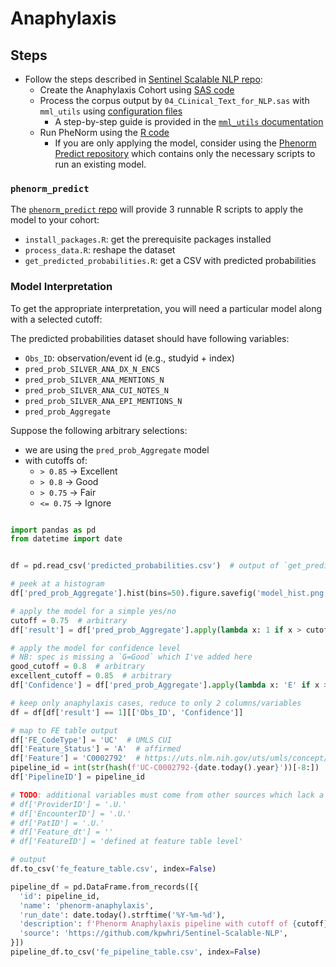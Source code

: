 # Anaphylaxis

## Steps

* Follow the steps described in [Sentinel Scalable NLP repo](https://github.com/kpwhri/Sentinel-Scalable-NLP?tab=readme-ov-file#prediction-modeling-quick-start):
  * Create the Anaphylaxis Cohort using [SAS code](https://github.com/kpwhri/Sentinel-Scalable-NLP/High-Sensitivity-Filter/Programs)
  * Process the corpus output by `04_CLinical_Text_for_NLP.sas` with `mml_utils` using [configuration files](https://github.com/kpwhri/Sentinel-Scalable-NLP/Prediction-Modeling/Anaphylaxis/NLP/configs)
    * A step-by-step guide is provided in the [`mml_utils` documentation](https://github.com/kpwhri/mml_utils/tree/master/examples/phenorm)
  * Run PheNorm using the [R code](https://github.com/kpwhri/Sentinel-Scalable-NLP/Prediction-Modeling/)
    * If you are only applying the model, consider using the [Phenorm Predict repository](https://github.com/kpwhri/phenorm_predict) which contains only the necessary scripts to run an existing model.

### `phenorm_predict`

The [`phenorm_predict` repo](https://github.com/kpwhri/phenorm_predict) will provide 3 runnable R scripts to apply the model to your cohort:
* `install_packages.R`: get the prerequisite packages installed
* `process_data.R`: reshape the dataset
* `get_predicted_probabilities.R`: get a CSV with predicted probabilities

### Model Interpretation

To get the appropriate interpretation, you will need a particular model along with a selected cutoff:

The predicted probabilities dataset should have following variables:
* `Obs_ID`: observation/event id (e.g., studyid + index)
* `pred_prob_SILVER_ANA_DX_N_ENCS`
* `pred_prob_SILVER_ANA_MENTIONS_N`
* `pred_prob_SILVER_ANA_CUI_NOTES_N`
* `pred_prob_SILVER_ANA_EPI_MENTIONS_N`
* `pred_prob_Aggregate`

Suppose the following arbitrary selections:
* we are using the `pred_prob_Aggregate` model
* with cutoffs of:
  * `> 0.85` -> Excellent
  * `> 0.8` -> Good
  * `> 0.75` -> Fair
  * `<= 0.75` -> Ignore

```python 

import pandas as pd
from datetime import date


df = pd.read_csv('predicted_probabilities.csv')  # output of `get_predicted_probabilities.R` (step 3)

# peek at a histogram
df['pred_prob_Aggregate'].hist(bins=50).figure.savefig('model_hist.png')

# apply the model for a simple yes/no 
cutoff = 0.75  # arbitrary
df['result'] = df['pred_prob_Aggregate'].apply(lambda x: 1 if x > cutoff else 0)

# apply the model for confidence level
# NB: spec is missing a `G=Good` which I've added here
good_cutoff = 0.8  # arbitrary
excellent_cutoff = 0.85  # arbitrary
df['Confidence'] = df['pred_prob_Aggregate'].apply(lambda x: 'E' if x > excellent_cutoff else 'G' if x > good_cutoff else 'F' if x > cutoff else 'P')

# keep only anaphylaxis cases, reduce to only 2 columns/variables
df = df[df['result'] == 1][['Obs_ID', 'Confidence']]

# map to FE table output
df['FE_CodeType'] = 'UC'  # UMLS CUI
df['Feature_Status'] = 'A'  # affirmed
df['Feature'] = 'C0002792'  # https://uts.nlm.nih.gov/uts/umls/concept/C0002792
pipeline_id = int(str(hash(f'UC-C0002792-{date.today().year}'))[-8:])  # create unique pipeline id based on current year
df['PipelineID'] = pipeline_id

# TODO: additional variables must come from other sources which lack a pre-defined shape
# df['ProviderID'] = '.U.'
# df['EncounterID'] = '.U.'
# df['PatID'] = '.U.'
# df['Feature_dt'] = ''
# df['FeatureID'] = 'defined at feature table level'

# output
df.to_csv('fe_feature_table.csv', index=False)

pipeline_df = pd.DataFrame.from_records([{
  'id': pipeline_id,
  'name': 'phenorm-anaphylaxis',
  'run_date': date.today().strftime('%Y-%m-%d'),
  'description': f'Phenorm Anaphylaxis pipeline with cutoff of {cutoff}, good is > {good_cutoff}, and excellent > {excellent_cutoff}',
  'source': 'https://github.com/kpwhri/Sentinel-Scalable-NLP',
}])
pipeline_df.to_csv('fe_pipeline_table.csv', index=False)
```
